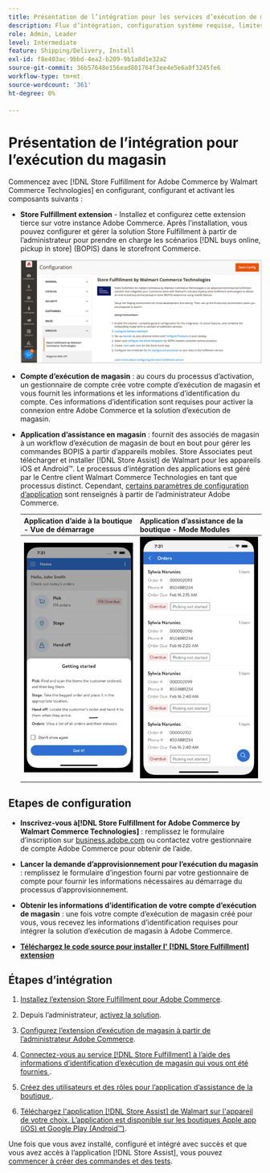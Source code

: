 ```yaml
---
title: Présentation de l’intégration pour les services d’exécution de magasin
description: Flux d’intégration, configuration système requise, limites et limites.[!DNL Live Search]
role: Admin, Leader
level: Intermediate
feature: Shipping/Delivery, Install
exl-id: f8e403ac-9bbd-4ea2-b209-9b1a8d1e32a2
source-git-commit: 36b57648e156ead801764f3ee4e5e6a0f3245fe6
workflow-type: tm+mt
source-wordcount: '361'
ht-degree: 0%

---
```


# Présentation de l’intégration pour l’exécution du magasin

Commencez avec [!DNL Store Fulfillment for Adobe Commerce by Walmart Commerce Technologies] en configurant, configurant et activant les composants suivants :

- **Store Fulfillment extension** - Installez et configurez cette extension tierce sur votre instance Adobe Commerce. Après l’installation, vous pouvez configurer et gérer la solution Store Fulfillment à partir de l’administrateur pour prendre en charge les scénarios [!DNL buys online, pickup in store] (BOPIS) dans le storefront Commerce.

  ![[!DNL Store Fulfillment Service] configuration dans la vue d’administration](assets/store-fulfillment-admin-home.png)

- **Compte d’exécution de magasin** : au cours du processus d’activation, un gestionnaire de compte crée votre compte d’exécution de magasin et vous fournit les informations et les informations d’identification du compte. Ces informations d’identification sont requises pour activer la connexion entre Adobe Commerce et la solution d’exécution de magasin.

- **Application d’assistance en magasin** : fournit des associés de magasin à un workflow d’exécution de magasin de bout en bout pour gérer les commandes BOPIS à partir d’appareils mobiles. Store Associates peut télécharger et installer [!DNL Store Assist] de Walmart pour les appareils iOS et Android™. Le processus d’intégration des applications est géré par le Centre client Walmart Commerce Technologies en tant que processus distinct. Cependant, [certains paramètres de configuration d’application](user-setup.md) sont renseignés à partir de l’administrateur Adobe Commerce.

  | Application d’aide à la boutique - Vue de démarrage | Application d’assistance de la boutique - Mode Modules |
  |-------------------------------------------------------------------------------------------------------------|-----------------------------------------------------------------------------------------------|
  | ![[!DNL Store Assist App Getting Started] vue sur appareil mobile](assets/store-assist-get-started-small.png) | ![[!DNL Store Assist App Orders view] sur appareil mobile](assets/store-assist-orders-small.png) |

## Etapes de configuration

- **Inscrivez-vous à[!DNL Store Fulfillment for Adobe Commerce by Walmart Commerce Technologies]** : remplissez le formulaire d’inscription sur [business.adobe.com](https://business.adobe.com/resources/store-fulfillment.html) ou contactez votre gestionnaire de compte Adobe Commerce pour obtenir de l’aide.

- **Lancer la demande d’approvisionnement pour l’exécution du magasin** : remplissez le formulaire d’ingestion fourni par votre gestionnaire de compte pour fournir les informations nécessaires au démarrage du processus d’approvisionnement.

- **Obtenir les informations d’identification de votre compte d’exécution de magasin** : une fois votre compte d’exécution de magasin créé pour vous, vous recevez les informations d’identification requises pour intégrer la solution d’exécution de magasin à Adobe Commerce.

- **[Téléchargez le code source pour installer l&#39; [!DNL Store Fulfillment] extension](install.md)**

## Étapes d’intégration

1. [Installez l’extension Store Fulfillment pour Adobe Commerce](install.md).

1. Depuis l’administrateur, [activez la solution](enable-general.md).

1. [Configurez l’extension d’exécution de magasin à partir de l’administrateur Adobe Commerce](service-config-settings-overview.md).

1. [ Connectez-vous au service  [!DNL Store Fulfillment]  à l’aide des informations d’identification d’exécution de magasin qui vous ont été fournies ](connect-set-up-service.md).

1. [ Créez des utilisateurs et des rôles pour l’application d’assistance de la boutique ](user-setup.md).

1. [Téléchargez l&#39;application  [!DNL Store Assist]  de Walmart sur l&#39;appareil de votre choix. L’application est disponible sur les boutiques Apple app (iOS) et Google Play (Android™)](app-setup.md).

Une fois que vous avez installé, configuré et intégré avec succès et que vous avez accès à l’application [!DNL Store Assist], vous pouvez [ commencer à créer des commandes et des tests](test-and-deploy.md).
